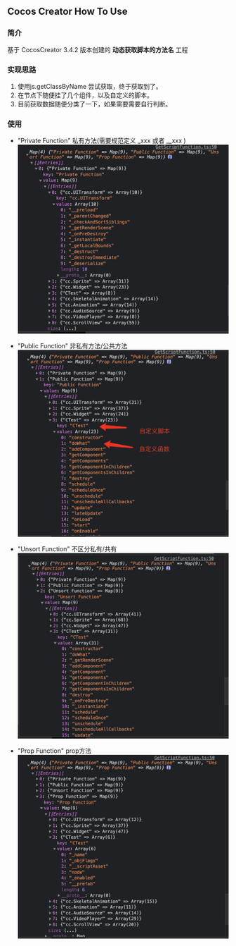 ## Cocos Creator How To Use

### 简介

基于 CocosCreator 3.4.2 版本创建的 **动态获取脚本的方法名** 工程

### 实现思路
1. 使用js.getClassByName 尝试获取，终于获取到了。
2. 在节点下随便挂了几个组件，以及自定义的脚本。
3. 目前获取数据随便分类了一下，如果需要需要自行判断。

### 使用
- "Private Function" 私有方法(需要规范定义  _xxx 或者 __xxx )
![image](../../image/202203/2022030521.png)

- "Public Function" 非私有方法/公共方法
![image](../../image/202203/2022030522.png)

- "Unsort Function" 不区分私有/共有
![image](../../image/202203/2022030523.png)
- "Prop Function"  prop方法
![image](../../image/202203/2022030524.png)